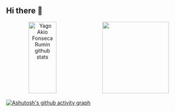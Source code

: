 ## Hi there 👋

<!--
**YagoAkio/YagoAkio** is a ✨ _special_ ✨ repository because its `README.md` (this file) appears on your GitHub profile.

Here are some ideas to get you started:

- 🔭 I’m currently working on ...
- 🌱 I’m currently learning ...
- 👯 I’m looking to collaborate on ...
- 🤔 I’m looking for help with ...
- 💬 Ask me about ...
- 📫 How to reach me: ...
- 😄 Pronouns: ...
- ⚡ Fun fact: ...
-->
<div align="center">
  <img width="39%" height="195px" src="https://github-readme-stats.vercel.app/api?username=YagoAkio&show_icons=true&count_private=true&hide_border=true&title_color=FF0000&icon_color=FF0000&text_color=A1A4A0&bg_color=0d1117" alt="Yago Akio Fonseca Rumin github stats"/>
  <img width="60%" height="195px" src="https://github-readme-stats.vercel.app/api/top-langs/?username=YagoAkio&layout=compact&hide_border=true&langs_count=10&title_color=FF0000&text_color=A1A4A0&bg_color=0d1117" />
</div>

[![Ashutosh's github activity graph](https://github-readme-activity-graph.vercel.app/graph?username=YagoAkio&bg_color=0d1117&color=58a6ff&line=ffa726&point=f8d847&area=true&hide_border=true)](https://github.com/ashutosh00710/github-readme-activity-graph)

